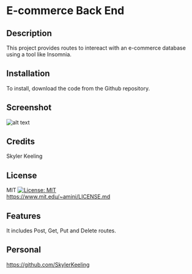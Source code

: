 # E-commerce Back End

## Description

This project provides routes to intereact with an e-commerce database using a tool like Insomnia.

## Installation

To install, download the code from the Github repository.

## Screenshot

![alt text](assets/Photo.png)

## Credits

Skyler Keeling

## License

MIT
[![License: MIT](https://img.shields.io/badge/License-MIT-yellow.svg)](https://opensource.org/licenses/MIT)
<br>
https://www.mit.edu/~amini/LICENSE.md

## Features

It includes Post, Get, Put and Delete routes.

## Personal

https://github.com/SkylerKeeling
